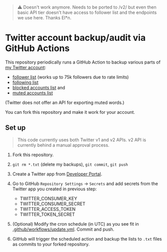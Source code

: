 > :warning: Doesn't work anymore. Needs to be ported to /v2/ but even then 
> basic API tier doesn't have access to follower list and the endpoints
> we use here. Thanks El*n.

# Twitter account backup/audit via GitHub Actions

This repository periodically runs a GitHub Action to backup various
parts of [my Twitter account](https://twitter.com/ahmetb):

- [follower list](followers.txt) (works up to 75k followers due to rate limits)
- [following list](following.txt)
- [blocked accounts list](blocked_accounts.txt) and
- [muted accounts list](mutes.txt)

(Twitter does not offer an API for exporting muted words.)

You can fork this repository and make it work for your account.

## Set up

> This code currently uses both Twitter v1 and v2 APIs. v2 API is currently
> behind a manual approval process.

1. Fork this repository.
1. `git rm *.txt` (delete my backups), `git commit`, `git push`
1. Create a Twitter app from [Developer Portal](https://developer.twitter.com/).
1. Go to GitHub `Repository Settings` &rarr; `Secrets` and add secrets from the
   Twitter app you created in previous step:

   - TWITTER_CONSUMER_KEY
   - TWITTER_CONSUMER_SECRET
   - TWITTER_ACCESS_TOKEN
   - TWITTER_TOKEN_SECRET

1. (Optional) Modify the cron schedule (in UTC) as you see fit in
   [.github/workflows/update.yml](/.github/workflows/update.yml).
   Commit and push.
   
1. GitHub will trigger the scheduled action and backup
   the lists to `.txt` files as commits to your forked repository.
